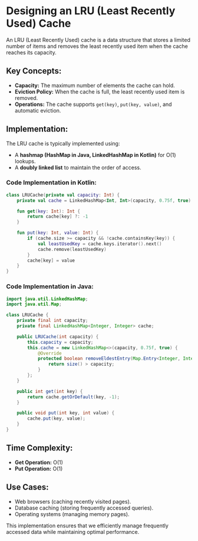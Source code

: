 # Designing an LRU (Least Recently Used) Cache

An LRU (Least Recently Used) cache is a data structure that stores a limited number of items and removes the least recently used item when the cache reaches its capacity.

## Key Concepts:
- **Capacity:** The maximum number of elements the cache can hold.
- **Eviction Policy:** When the cache is full, the least recently used item is removed.
- **Operations:** The cache supports `get(key)`, `put(key, value)`, and automatic eviction.

## Implementation:
The LRU cache is typically implemented using:
- A **hashmap (HashMap in Java, LinkedHashMap in Kotlin)** for O(1) lookups.
- A **doubly linked list** to maintain the order of access.

### Code Implementation in Kotlin:
```kotlin
class LRUCache(private val capacity: Int) {
    private val cache = LinkedHashMap<Int, Int>(capacity, 0.75f, true)

    fun get(key: Int): Int {
        return cache[key] ?: -1
    }

    fun put(key: Int, value: Int) {
        if (cache.size >= capacity && !cache.containsKey(key)) {
            val leastUsedKey = cache.keys.iterator().next()
            cache.remove(leastUsedKey)
        }
        cache[key] = value
    }
}
```

### Code Implementation in Java:
```java
import java.util.LinkedHashMap;
import java.util.Map;

class LRUCache {
    private final int capacity;
    private final LinkedHashMap<Integer, Integer> cache;

    public LRUCache(int capacity) {
        this.capacity = capacity;
        this.cache = new LinkedHashMap<>(capacity, 0.75f, true) {
            @Override
            protected boolean removeEldestEntry(Map.Entry<Integer, Integer> eldest) {
                return size() > capacity;
            }
        };
    }

    public int get(int key) {
        return cache.getOrDefault(key, -1);
    }

    public void put(int key, int value) {
        cache.put(key, value);
    }
}
```

## Time Complexity:
- **Get Operation:** O(1)
- **Put Operation:** O(1)

## Use Cases:
- Web browsers (caching recently visited pages).
- Database caching (storing frequently accessed queries).
- Operating systems (managing memory pages).

This implementation ensures that we efficiently manage frequently accessed data while maintaining optimal performance.
